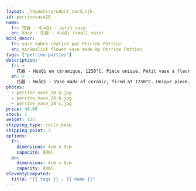 ```yaml
---
layout: _layouts/product_card.njk
id: perrinevase28
name:
  fr: 花器 - HuāQì - petit vase
  en: Vase - 花器 - HuāQì (small vase)
mini_descr:
  fr: vase sobre réalisé par Perrine Pottiez
  en: minimalist flower vase made by Perrine Pottiez
tags: ["perrine-pottiez"]
description:
  fr: >
    花器 - HuāQì en céramique, 1250°C. Pièce unique. Petit vase à fleur. Idéal pour le rite du GōngFūChá - 工夫茶
  en: >
    花器 - HuāQì - Vase made of ceramic, fired at 1250°C. Unique piece. Small flower vase. Perfect for the GōngFūChá - 工夫茶
photos:
  - perrine_vase_28-a.jpg
  - perrine_vase_28-b.jpg
  - perrine_vase_28-c.jpg
price: 40.00
stock: 1
weight: 125
shipping_type: colis_base
shipping_point: 3
options:
  fr:
    dimensions: 4cm x 9cm
    capacité: 80ml
  en:
    dimensions: 4cm x 9cm
    capacity: 80ml
eleventyComputed:
  title: "{{ tags }} - {{ name }}"
---
```

